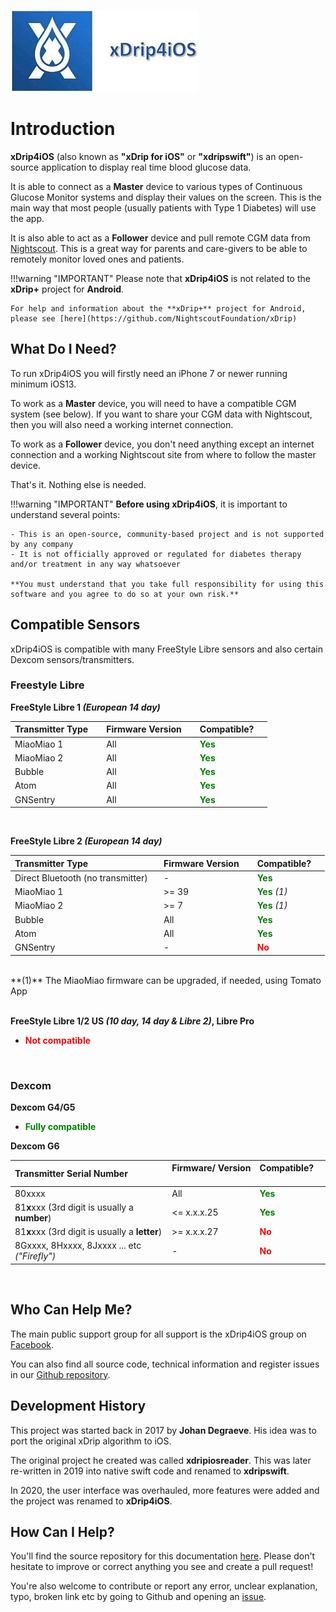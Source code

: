 ![](.\img\xdrip4ios.jpg)

# Introduction

**xDrip4iOS** (also known as **"xDrip for iOS"** or **"xdripswift"**) is an open-source application to display real time blood glucose data.

It is able to connect as a **Master** device to various types of Continuous Glucose Monitor systems and display their values on the screen. This is the main way that most people (usually patients with Type 1 Diabetes) will use the app.

It is also able to act as a **Follower** device and pull remote CGM data from [Nightscout](https://nightscout.github.io/). This is a great way for parents and care-givers to be able to remotely monitor loved ones and patients.

!!!warning "IMPORTANT"
    Please note that **xDrip4iOS** is not related to the **xDrip+** project for **Android**.

    For help and information about the **xDrip+** project for Android, please see [here](https://github.com/NightscoutFoundation/xDrip)

## What Do I Need?

To run xDrip4iOS you will firstly need an iPhone 7 or newer running minimum iOS13.

To work as a **Master** device, you will need to have a compatible CGM system (see below). If you want to share your CGM data with Nightscout, then you will also need a working internet connection.

To work as a **Follower** device, you don't need anything except an internet connection and a working Nightscout site from where to follow the master device.

That's it. Nothing else is needed.

!!!warning "IMPORTANT"
    **Before using xDrip4iOS**, it is important to understand several points:

    - This is an open-source, community-based project and is not supported by any company
    - It is not officially approved or regulated for diabetes therapy and/or treatment in any way whatsoever
    
    **You must understand that you take full responsibility for using this software and you agree to do so at your own risk.**

## Compatible Sensors

xDrip4iOS is compatible with many FreeStyle Libre sensors and also certain Dexcom sensors/transmitters.

### Freestyle Libre 
**FreeStyle Libre 1 *(European 14 day)***

Transmitter Type &nbsp;&nbsp;&nbsp;| Firmware Version &nbsp;&nbsp;&nbsp;| Compatible? &nbsp;&nbsp;&nbsp;
:-------------- |:------------- | :-----------
MiaoMiao 1        | All | **<span style="color:green">Yes</span>** 
MiaoMiao 2          | All  | **<span style="color:green">Yes</span>** 
 Bubble | All | **<span style="color:green">Yes</span>** 
 Atom | All | **<span style="color:green">Yes</span>** 
 GNSentry | All | **<span style="color:green">Yes</span>** 

</br>

**FreeStyle Libre 2 *(European 14 day)***

| Transmitter Type &nbsp;&nbsp;&nbsp;                 | Firmware Version &nbsp;&nbsp;&nbsp; | Compatible? &nbsp;&nbsp;&nbsp; |
| :-------------------------------------------------- | :---------------------------------- | :----------------------------- |
| Direct Bluetooth (no transmitter)&nbsp;&nbsp;&nbsp; | -                                 | **<span style="color:green">Yes</span>**                        |
| MiaoMiao 1                                          | >= 39                           | **<span style="color:green">Yes</span>** *(1)*             |
| MiaoMiao 2                                          | >= 7                             | **<span style="color:green">Yes</span>** *(1)*          |
| Bubble                                              | All                              | **<span style="color:green">Yes</span>**                        |
| Atom                                                | All                              | **<span style="color:green">Yes</span>**                        |
| GNSentry                                            | -                                | **<span style="color:red">No</span>**                             |

</br> 
 **(1)** The MiaoMiao firmware can be upgraded, if needed, using Tomato App </br>
</br>

**FreeStyle Libre 1/2 US *(10 day, 14 day & Libre 2)*, Libre Pro**

- **<span style="color:red">Not compatible</span>**
</br>

### Dexcom 
**Dexcom G4/G5**

- **<span style="color:green">Fully compatible</span>**

**Dexcom G6**

| Transmitter Serial Number &nbsp;&nbsp;&nbsp;        | Firmware/ Version &nbsp;&nbsp;&nbsp; | Compatible? &nbsp;&nbsp;&nbsp; |
| :-------------------------------------------------- | :----------------------------------- | :----------------------------- |
| 80xxxx                                              | All                                  | **<span style="color:green">Yes</span>**                        |
| 81**x**xxx (3rd digit is usually a **number**)      | <= x.x.x.25                          | **<span style="color:green">Yes</span>**                        |
| 81**x**xxx (3rd digit is usually a **letter**)      | \>= x.x.x.27                         | **<span style="color:red">No</span>**                              |
| 8Gxxxx, 8Hxxxx, 8Jxxxx ... etc *("Firefly")* &nbsp; | -                                    | **<span style="color:red">No</span>**                             |

</br>


## Who Can Help Me?

The main public support group for all support is the xDrip4iOS group on [Facebook](https://www.facebook.com/groups/853994615056838).

You can also find all source code, technical information and register issues in our  [Github repository](https://github.com/JohanDegraeve/xdripswift).
</br>

## Development History

This project was started back in 2017 by **Johan Degraeve**. His idea was to port the original xDrip algorithm to iOS.

The original project he created was called **xdripiosreader**. This was later re-written in 2019 into native swift code and renamed to **xdripswift**.

In 2020, the user interface was overhauled, more features were added and the project was renamed to **xDrip4iOS**.

## How Can I Help?

You'll find the source repository for this documentation [here](https://github.com/xxxxxxx). Please don't hesitate to improve or correct anything you see and create a pull request!

You're also welcome to contribute or report any error, unclear explanation, typo, broken link etc by going to Github and opening an [issue](https://github.com/JohanDegraeve/xdripswift/issues).